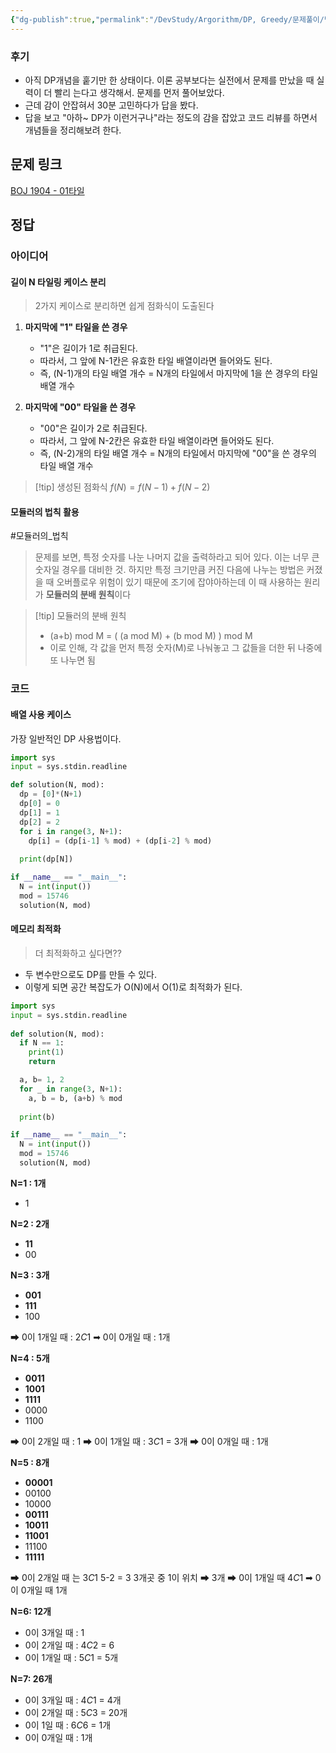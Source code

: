 ```yaml
---
{"dg-publish":true,"permalink":"/DevStudy/Argorithm/DP, Greedy/문제풀이/백준 1904 - 01타일/","noteIcon":"","created":"2025-08-01T10:03:20.537+09:00","updated":"2025-08-08T01:44:04.098+09:00"}
---
```




### 후기 
- 아직 DP개념을 훝기만 한 상태이다. 이론 공부보다는 실전에서 문제를 만났을 때 실력이 더 빨리 는다고 생각해서. 문제를 먼저 풀어보았다.
- 근데 감이 안잡혀서 30분 고민하다가 답을 봤다. 
- 답을 보고 "아하~ DP가 이런거구나"라는 정도의 감을 잡았고 코드 리뷰를 하면서 개념들을 정리해보려 한다.


## 문제 링크 

[BOJ 1904 - 01타일](https://www.acmicpc.net/problem/1904)



## 정답 

### 아이디어 

#### 길이 N 타일링 케이스 분리 
> 2가지 케이스로 분리하면 쉽게 점화식이 도출된다

1. **마지막에 "1" 타일을 쓴 경우**
	- "1"은 길이가 1로 취급된다. 
	- 따라서, 그 앞에 N-1칸은 유효한 타일 배열이라면 들어와도 된다.
	- 즉, (N-1)개의 타일 배열 개수 = N개의 타일에서 마지막에 1을 쓴 경우의 타일 배열 개수
	  
2. **마지막에 "00" 타일을 쓴 경우**
	- "00"은 길이가 2로 취급된다.
	- 따라서, 그 앞에 N-2칸은 유효한 타일 배열이라면 들어와도 된다.
	- 즉, (N-2)개의 타일 배열 개수 = N개의 타일에서 마지막에 "00"을 쓴 경우의 타일 배열 개수

>[!tip] 생성된 점화식 
>$f(N) = f(N-1) + f(N-2)$


#### 모듈러의 법칙 활용 
#모듈러의_법칙

> 문제를 보면, 특정 숫자를 나눈 나머지 값을 출력하라고 되어 있다. 이는 너무 큰 숫자일 경우를 대비한 것. 
> 하지만 특정 크기만큼 커진 다음에 나누는 방법은 커졌을 때 오버플로우 위험이 있기 때문에 조기에 잡야아하는데 이 때 사용하는 원리가 **모듈러의 분배 원칙**이다

>[!tip]  모듈러의 분배 원칙
>- (a+b) mod M = ( (a mod M) + (b mod M) ) mod M
>- 이로 인해, 각 값을 먼저 특정 숫자(M)로 나눠놓고 그 값들을 더한 뒤 나중에 또 나누면 됨


### 코드 

#### 배열 사용 케이스
가장 일반적인 DP 사용법이다. 
```PYTHON
import sys
input = sys.stdin.readline

def solution(N, mod):
  dp = [0]*(N+1)
  dp[0] = 0
  dp[1] = 1
  dp[2] = 2
  for i in range(3, N+1):
    dp[i] = (dp[i-1] % mod) + (dp[i-2] % mod)
    
  print(dp[N])

if __name__ == "__main__":
  N = int(input())
  mod = 15746
  solution(N, mod)
```


#### 메모리 최적화
> 더 최적화하고 싶다면??
- 두 변수만으로도 DP를 만들 수 있다.
- 이렇게 되면 공간 복잡도가 O(N)에서 O(1)로 최적화가 된다.

```PYTHON
import sys
input = sys.stdin.readline
  
def solution(N, mod):
  if N == 1:
    print(1)
    return

  a, b= 1, 2
  for _ in range(3, N+1):
    a, b = b, (a+b) % mod
    
  print(b)

if __name__ == "__main__":
  N = int(input())
  mod = 15746
  solution(N, mod)
```
















**N=1 : 1개** 
- 1

**N=2 : 2개**
- **11**
- 00 

**N=3 : 3개** 
- **001**
- **111**
- 100

➡ 0이 1개일 때 : $2C1$ 
➡ 0이 0개일 때 : 1개 

**N=4 : 5개**
- **0011**
- **1001**
- **1111**
- 0000
- 1100

➡ 0이 2개일 때 : 1
➡ 0이 1개일 때 : $3C1$ = 3개 
➡ 0이 0개일 때 : 1개 

**N=5 : 8개** 
- **00001**
- 00100
- 10000
- **00111**
- **10011**
- **11001**
- 11100
- **11111**

➡ 0이 2개일 때 는 $3C1$ 5-2 = 3  3개곳 중 1이 위치 ➡ 3개 
➡ 0이 1개일 때 $4C1$ 
➡ 0이 0개일 때 1개 


**N=6: 12개**
- 0이 3개일 때 : 1 
- 0이 2개일 때 : $4C2$ = 6
- 0이 1개일 때 : $5C1$ = 5개 

**N=7: 26개** 
- 0이 3개일 때 : $4C1$ = 4개
- 0이 2개일 때 : $5C3$ = 20개 
- 0이 1일 때 : $6C6$ = 1개 
- 0이 0개일 때 : 1개 



